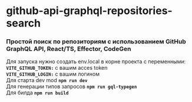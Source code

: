 # github-api-graphql-repositories-search
<p><h3>Простой поиск по репозиториям с использованием GitHub GraphQL API, React/TS, Effector, CodeGen</h3></p>
Для запуска нужно создать env.local в корне проекта с переменными:<br/><strong><code>VITE_GITHUB_TOKEN:</code></strong> с вашим acces token <br/>
<strong><code>VITE_GITHUB_LOGIN:</code></strong> с вашим логином<br/>
Для старта dev mod <strong><code>npm run dev</code></strong><br/>
Для генерации типов запросов <strong><code>npm run gql-typegen</code></strong><br/>
Для билда <strong><code>npm run build</code></strong>
